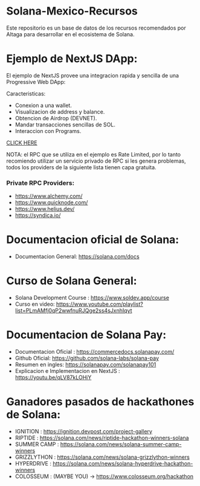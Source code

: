 # Solana-Mexico-Recursos
 Este repositorio es un base de datos de los recursos recomendados por Altaga para desarrollar en el ecosistema de Solana.

# Ejemplo de NextJS DApp:

El ejemplo de NextJS provee una integracion rapida y sencilla de una Progressive Web DApp:

Caracteristicas:

- Conexion a una wallet.
- Visualizacion de address y balance.
- Obtencion de Airdrop (DEVNET).
- Mandar transacciones sencillas de SOL.
- Interaccion con Programs.

[CLICK HERE](./nextjs-example/README.md)

NOTA: el RPC que se utiliza en el ejemplo es Rate Limited, por lo tanto recomiendo utilizar un servicio privado de RPC si les genera problemas, todos los providers de la siguiente lista tienen capa gratuita.

### Private RPC Providers:

- https://www.alchemy.com/
- https://www.quicknode.com/
- https://www.helius.dev/
- https://syndica.io/

# Documentacion oficial de Solana:

- Documentacion General: https://solana.com/docs

# Curso de Solana General:

- Solana Development Course : https://www.soldev.app/course
- Curso en video: https://www.youtube.com/playlist?list=PLmAMfj0qP2wwfnuRJQge2ss4sJxnhIqyt

# Documentacion de Solana Pay:

- Documentacion Oficial : https://commercedocs.solanapay.com/
- Github Oficial: https://github.com/solana-labs/solana-pay
- Resumen en ingles: https://solanapay.com/solanapay101
- Explicacion e Implementacion en NextJS : https://youtu.be/qLV87kLOHiY

# Ganadores pasados de hackathones de Solana:

- IGNITION : https://ignition.devpost.com/project-gallery
- RIPTIDE : https://solana.com/news/riptide-hackathon-winners-solana
- SUMMER CAMP : https://solana.com/news/solana-summer-camp-winners
- GRIZZLYTHON : https://solana.com/news/solana-grizzlython-winners
- HYPERDRIVE : https://solana.com/news/solana-hyperdrive-hackathon-winners
- COLOSSEUM : (MAYBE YOU) -> https://www.colosseum.org/hackathon